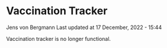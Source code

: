 Vaccination Tracker
================
Jens von Bergmann
Last updated at 17 December, 2022 - 15:44

Vaccination tracker is no longer functional.
